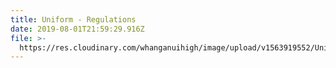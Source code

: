 ```yaml
---
title: Uniform - Regulations
date: 2019-08-01T21:59:29.916Z
file: >-
  https://res.cloudinary.com/whanganuihigh/image/upload/v1563919552/Uniform/About_Our_Uniform_Booklet_-_updated_20_May_2019.pdf
---
```


